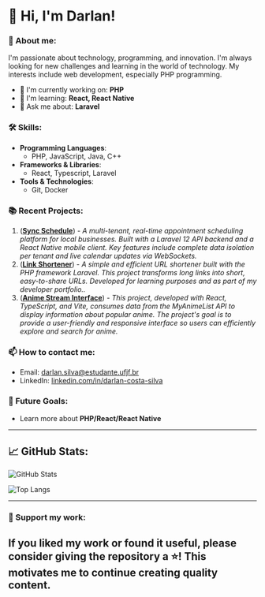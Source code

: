 # 👋 Hi, I'm Darlan!

### 🌟 About me:
I'm passionate about technology, programming, and innovation. I'm always looking for new challenges and learning in the world of technology. My interests include web development, especially PHP programming.

- 🔭 I'm currently working on: **PHP**
- 🌱 I'm learning: **React, React Native**
- 💬 Ask me about: **Laravel**
  
### 🛠️ Skills:
- **Programming Languages**:
  - PHP, JavaScript, Java, C++
- **Frameworks & Libraries**:
  - React, Typescript, Laravel
- **Tools & Technologies**:
  - Git, Docker

### 📚 Recent Projects:
1. ([**Sync Schedule**](https://github.com/DarlanHenrique/sync-schedule)) - _A multi-tenant, real-time appointment scheduling platform for local businesses. Built with a Laravel 12 API backend and a React Native mobile client. Key features include complete data isolation per tenant and live calendar updates via WebSockets._ 
2. ([**Link Shortener**](https://github.com/DarlanHenrique/link-shortener)) - _A simple and efficient URL shortener built with the PHP framework Laravel. This project transforms long links into short, easy-to-share URLs. Developed for learning purposes and as part of my developer portfolio.._ 
3. ([**Anime Stream Interface**](https://github.com/DarlanHenrique/anime-stream-interface)) - _This project, developed with React, TypeScript, and Vite, consumes data from the MyAnimeList API to display information about popular anime. The project's goal is to provide a user-friendly and responsive interface so users can efficiently explore and search for anime._ 

### 📫 How to contact me:
- Email: [darlan.silva@estudante.ufjf.br](mailto:darlan.silva@estudante.ufjf.br)
- LinkedIn: [linkedin.com/in/darlan-costa-silva](https://www.linkedin.com/in/darlan-costa-silva)

### 🎯 Future Goals:
- Learn more about **PHP/React/React Native**

---

## 📈 GitHub Stats:

![GitHub Stats](https://github-readme-stats.vercel.app/api?username=DarlanHenrique&show_icons=true&theme=radical)

![Top Langs](https://github-readme-stats.vercel.app/api/top-langs/?username=DarlanHenrique&layout=compact&theme=radical)

---

### 🙌 Support my work:
If you liked my work or found it useful, please consider giving the repository a ⭐️! This motivates me to continue creating quality content.
---
